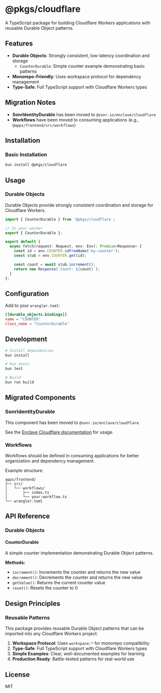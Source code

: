 # @pkgs/cloudflare

A TypeScript package for building Cloudflare Workers applications with reusable Durable Object patterns.

## Features

- **Durable Objects**: Strongly consistent, low-latency coordination and storage
  - `CounterDurable`: Simple counter example demonstrating basic patterns
- **Monorepo-Friendly**: Uses workspace protocol for dependency management
- **Type-Safe**: Full TypeScript support with Cloudflare Workers types

## Migration Notes

- **SonrIdentityDurable** has been moved to `@sonr.io/enclave/cloudflare`
- **Workflows** have been moved to consuming applications (e.g., `@apps/frontend/src/workflows`)

## Installation

### Basic Installation

```bash
bun install @pkgs/cloudflare
```


## Usage

### Durable Objects

Durable Objects provide strongly consistent coordination and storage for Cloudflare Workers.

```typescript
import { CounterDurable } from '@pkgs/cloudflare';

// In your worker
export { CounterDurable };

export default {
  async fetch(request: Request, env: Env): Promise<Response> {
    const id = env.COUNTER.idFromName('my-counter');
    const stub = env.COUNTER.get(id);

    const count = await stub.increment();
    return new Response(`Count: ${count}`);
  }
};
```


## Configuration

Add to your `wrangler.toml`:

```toml
[[durable_objects.bindings]]
name = "COUNTER"
class_name = "CounterDurable"
```

## Development

```bash
# Install dependencies
bun install

# Run tests
bun test

# Build
bun run build
```

## Migrated Components

### SonrIdentityDurable

This component has been moved to `@sonr.io/enclave/cloudflare`.

See the [Enclave Cloudflare documentation](../../libs/enclave/CLOUDFLARE.md) for usage.

### Workflows

Workflows should be defined in consuming applications for better organization and dependency management.

Example structure:
```
apps/frontend/
├── src/
│   └── workflows/
│       ├── index.ts
│       └── your-workflow.ts
└── wrangler.toml
```

## API Reference

### Durable Objects

#### CounterDurable

A simple counter implementation demonstrating Durable Object patterns.

**Methods:**
- `increment()`: Increments the counter and returns the new value
- `decrement()`: Decrements the counter and returns the new value
- `getValue()`: Returns the current counter value
- `reset()`: Resets the counter to 0


## Design Principles

### Reusable Patterns

This package provides reusable Durable Object patterns that can be imported into any Cloudflare Workers project:

1. **Workspace Protocol**: Uses `workspace:*` for monorepo compatibility
2. **Type-Safe**: Full TypeScript support with Cloudflare Workers types
3. **Simple Examples**: Clear, well-documented examples for learning
4. **Production Ready**: Battle-tested patterns for real-world use


## License

MIT
